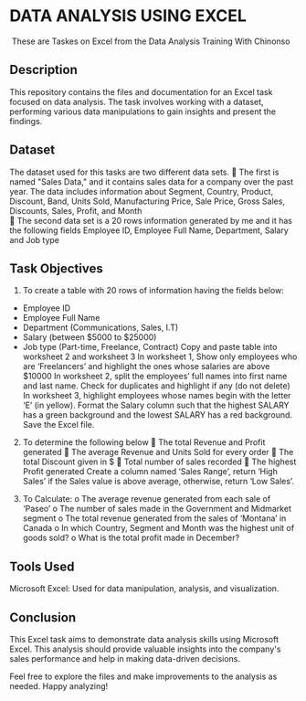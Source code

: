 # DATA ANALYSIS USING EXCEL

![]()
These are Taskes on Excel from the Data Analysis Training With Chinonso  

## Description

This repository contains the files and documentation for an Excel task focused on data analysis. The task involves working with a dataset, performing various data manipulations to gain insights and present the findings.

## Dataset
The dataset used for this tasks are two different data sets. 
	The first is named "Sales Data," and it contains sales data for a company over the past year. The data includes information about Segment, Country, Product, Discount, Band, Units Sold, Manufacturing Price, Sale Price, Gross Sales, Discounts, Sales, Profit, and Month	 
	The second  data set is a 20 rows information generated by me and it has the following fields Employee ID, Employee Full Name, Department, Salary and Job type


## Task Objectives

1. To create a table with 20 rows of information having the fields below: 
-	Employee ID
-	Employee Full Name
-	Department (Communications, Sales, I.T)
-	Salary (between $5000 to $25000)
-	Job type (Part-time, Freelance, Contract)
Copy and paste table into worksheet 2 and worksheet 3
In worksheet 1, Show only employees who are ‘Freelancers’ and highlight the ones whose salaries are above $10000
In worksheet 2, split the employees’ full names into first name and last name. Check for duplicates and highlight if any (do not delete)
In worksheet 3, highlight employees whose names begin with the letter ‘E’ (in yellow). Format the Salary column such that the highest SALARY has a green background and the lowest SALARY has a red background.
Save the Excel file.
 
2. To determine the following below
	The total Revenue and Profit generated
	The average Revenue and Units Sold for every order
	The total Discount given in $
	Total number of sales recorded
	The highest Profit generated
Create a column named ‘Sales Range’, return ‘High Sales’ if the Sales value is above average, otherwise, return ‘Low Sales’.
 
3. To Calculate:
o	The average revenue generated from each sale of ‘Paseo’
o	The number of sales made in the Government and Midmarket segment
o	The total revenue generated from the sales of ‘Montana’ in Canada
o	In which Country, Segment and Month was the highest unit of goods sold?
o	What is the total profit made in December?

## Tools Used

Microsoft Excel: Used for data manipulation, analysis, and visualization.

## Conclusion

This Excel task aims to demonstrate data analysis skills using Microsoft Excel. This analysis should provide valuable insights into the company's sales performance and help in making data-driven decisions.

Feel free to explore the files and make improvements to the analysis as needed. Happy analyzing!
